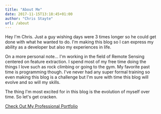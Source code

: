 ```yaml
---
title: "About Me"
date: 2017-11-15T13:18:45+01:00
author: "Chris Stayte"
url: /about
---
```

Hey I'm Chris. Just a guy wishing days were 3 times longer so he could get done
with what he wanted to do. I'm making this blog so I can express my ability as a
 developer but also my experiences in life.

On a more personal note...
I'm working in the field of Remote Sensing centered on feature extraction. I spend
most of my free time doing the things I love such as rock climbing or going to
the gym. My favorite past time is programming though. I've never had any super
formal training so even making this blog is a challenge but I'm sure with time
this blog will evolve and so will my skills.


The thing I'm most excited for in this blog is the evolution of myself over
time. So let's get cracken.

<p><a href="https://www.chrisstayte.com/" target="_blank">Check Out My Professional Portfolio</a></p>
